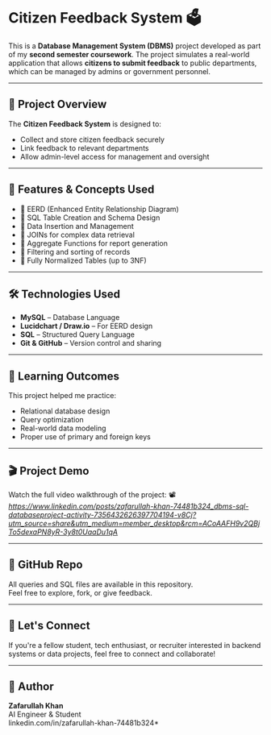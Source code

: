 # Citizen Feedback System 🗳️

This is a **Database Management System (DBMS)** project developed as part of my **second semester coursework**. The project simulates a real-world application that allows **citizens to submit feedback** to public departments, which can be managed by admins or government personnel.

---

## 📌 Project Overview

The **Citizen Feedback System** is designed to:
- Collect and store citizen feedback securely
- Link feedback to relevant departments
- Allow admin-level access for management and oversight

---

## 🧱 Features & Concepts Used

- 🔹 EERD (Enhanced Entity Relationship Diagram)
- 🔹 SQL Table Creation and Schema Design
- 🔹 Data Insertion and Management
- 🔹 JOINs for complex data retrieval
- 🔹 Aggregate Functions for report generation
- 🔹 Filtering and sorting of records
- 🔹 Fully Normalized Tables (up to 3NF)

---

## 🛠️ Technologies Used

- **MySQL** – Database Language  
- **Lucidchart / Draw.io** – For EERD design  
- **SQL** – Structured Query Language  
- **Git & GitHub** – Version control and sharing  

---

## 🧠 Learning Outcomes

This project helped me practice:
- Relational database design
- Query optimization
- Real-world data modeling
- Proper use of primary and foreign keys

---

## 🎬 Project Demo

Watch the full video walkthrough of the project:
📽️ *https://www.linkedin.com/posts/zafarullah-khan-74481b324_dbms-sql-databaseproject-activity-7356432626397704194-v8Cj?utm_source=share&utm_medium=member_desktop&rcm=ACoAAFH9v2QBjTo5dexaPN8yR-3y8t0UaaDu1qA*

---

## 🔗 GitHub Repo

All queries and SQL files are available in this repository.  
Feel free to explore, fork, or give feedback.

---

## 🙌 Let's Connect

If you're a fellow student, tech enthusiast, or recruiter interested in backend systems or data projects, feel free to connect and collaborate!

---

## 📎 Author

**Zafarullah Khan**  
AI Engineer & Student  
linkedin.com/in/zafarullah-khan-74481b324*  
